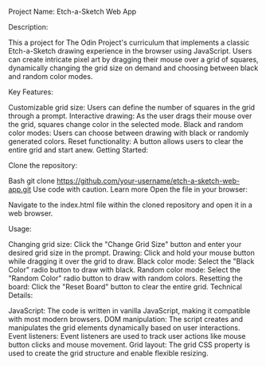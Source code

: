 Project Name: Etch-a-Sketch Web App

Description:

This a project for The Odin Project's curriculum that implements a classic Etch-a-Sketch drawing experience in the browser using JavaScript. Users can create intricate pixel art by dragging their mouse over a grid of squares, dynamically changing the grid size on demand and choosing between black and random color modes.

Key Features:

Customizable grid size: Users can define the number of squares in the grid through a prompt.
Interactive drawing: As the user drags their mouse over the grid, squares change color in the selected mode.
Black and random color modes: Users can choose between drawing with black or randomly generated colors.
Reset functionality: A button allows users to clear the entire grid and start anew.
Getting Started:

Clone the repository:

Bash
git clone https://github.com/your-username/etch-a-sketch-web-app.git
Use code with caution. Learn more
Open the file in your browser:

Navigate to the index.html file within the cloned repository and open it in a web browser.

Usage:

Changing grid size: Click the "Change Grid Size" button and enter your desired grid size in the prompt.
Drawing: Click and hold your mouse button while dragging it over the grid to draw.
Black color mode: Select the "Black Color" radio button to draw with black.
Random color mode: Select the "Random Color" radio button to draw with random colors.
Resetting the board: Click the "Reset Board" button to clear the entire grid.
Technical Details:

JavaScript: The code is written in vanilla JavaScript, making it compatible with most modern browsers.
DOM manipulation: The script creates and manipulates the grid elements dynamically based on user interactions.
Event listeners: Event listeners are used to track user actions like mouse button clicks and mouse movement.
Grid layout: The grid CSS property is used to create the grid structure and enable flexible resizing.
